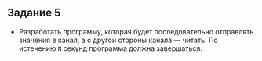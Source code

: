 ##  Задание 5

- Разработать программу, которая будет последовательно отправлять значения в
  канал, а с другой стороны канала — читать. По истечению `N` секунд программа
  должна завершаться.